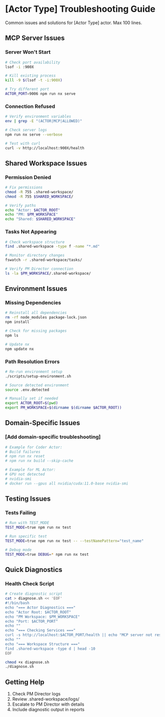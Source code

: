 # [Actor Type] Troubleshooting Guide

Common issues and solutions for [Actor Type] actor. Max 100 lines.

## MCP Server Issues

### Server Won't Start
```bash
# Check port availability
lsof -i :900X

# Kill existing process
kill -9 $(lsof -t -i:900X)

# Try different port
ACTOR_PORT=9006 npm run nx serve
```

### Connection Refused
```bash
# Verify environment variables
env | grep -E "(ACTOR|MCP|ALLOWED)"

# Check server logs
npm run nx serve --verbose

# Test with curl
curl -v http://localhost:900X/health
```

## Shared Workspace Issues

### Permission Denied
```bash
# Fix permissions
chmod -R 755 .shared-workspace/
chmod -R 755 $SHARED_WORKSPACE/

# Verify paths
echo "Actor: $ACTOR_ROOT"
echo "PM: $PM_WORKSPACE"
echo "Shared: $SHARED_WORKSPACE"
```

### Tasks Not Appearing
```bash
# Check workspace structure
find .shared-workspace -type f -name "*.md"

# Monitor directory changes
fswatch -r .shared-workspace/tasks/

# Verify PM Director connection
ls -la $PM_WORKSPACE/.shared-workspace/
```

## Environment Issues

### Missing Dependencies
```bash
# Reinstall all dependencies
rm -rf node_modules package-lock.json
npm install

# Check for missing packages
npm ls

# Update nx
npm update nx
```

### Path Resolution Errors
```bash
# Re-run environment setup
./scripts/setup-environment.sh

# Source detected environment
source .env.detected

# Manually set if needed
export ACTOR_ROOT=$(pwd)
export PM_WORKSPACE=$(dirname $(dirname $ACTOR_ROOT))
```

## Domain-Specific Issues

### [Add domain-specific troubleshooting]
```bash
# Example for Coder Actor:
# Build failures
# npm run nx reset
# npm run nx build --skip-cache

# Example for ML Actor:
# GPU not detected
# nvidia-smi
# docker run --gpus all nvidia/cuda:11.0-base nvidia-smi
```

## Testing Issues

### Tests Failing
```bash
# Run with TEST_MODE
TEST_MODE=true npm run nx test

# Run specific test
TEST_MODE=true npm run nx test -- --testNamePattern="test_name"

# Debug mode
TEST_MODE=true DEBUG=* npm run nx test
```

## Quick Diagnostics

### Health Check Script
```bash
# Create diagnostic script
cat > diagnose.sh << 'EOF'
#!/bin/bash
echo "=== Actor Diagnostics ==="
echo "Actor Root: $ACTOR_ROOT"
echo "PM Workspace: $PM_WORKSPACE"
echo "Port: $ACTOR_PORT"
echo ""
echo "=== Checking Services ==="
curl -s http://localhost:$ACTOR_PORT/health || echo "MCP server not responding"
echo ""
echo "=== Workspace Structure ==="
find .shared-workspace -type d | head -10
EOF

chmod +x diagnose.sh
./diagnose.sh
```

## Getting Help
1. Check PM Director logs
2. Review .shared-workspace/logs/
3. Escalate to PM Director with details
4. Include diagnostic output in reports